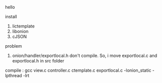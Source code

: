 
hello

install 

1. lictemplate 
2. libonion 
3. cJSON 

problem 

1. onion/handler/exportlocal.h don't compile. So, i move exportlocal.c and exportlocal.h in src folder

compile : gcc view.c controller.c ctemplate.c exportlocal.c -lonion_static -lpthread -lrt
